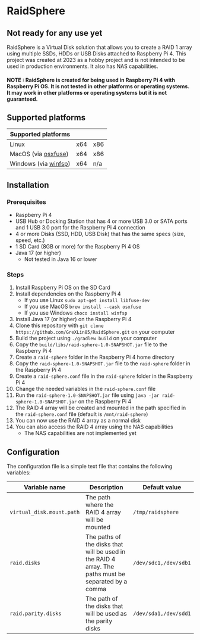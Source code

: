 # RaidSphere

## Not ready for any use yet

RaidSphere is a Virtual Disk solution that allows you to create a RAID 1 array using multiple
SSDs, HDDs or USB Disks attached to Raspberry Pi 4. This project was created at 2023 as a
hobby project and is not intended to be used in production environments. It also has NAS capabilities.

#### NOTE : RaidSphere is created for being used in Raspberry Pi 4 with Raspberry Pi OS. It is not tested in other platforms or operating systems. It may work in other platforms or operating systems but it is not guaranteed.

## Supported platforms

| Supported platforms                                            |     |     |
|----------------------------------------------------------------|-----|-----|
| Linux                                                          | x64 | x86 |
| MacOS (via [osxfuse](https://osxfuse.github.io/))              | x64 | x86 |
| Windows (via [winfsp](https://github.com/billziss-gh/winfsp/)) | x64 | n/a |

## Installation

### Prerequisites

- Raspberry Pi 4
- USB Hub or Docking Station that has 4 or more USB 3.0 or SATA ports and 1 USB 3.0 port for the Raspberry Pi 4
  connection
- 4 or more Disks (SSD, HDD, USB Disk) that has the same specs (size, speed, etc.)
- 1 SD Card (8GB or more) for the Raspberry Pi 4 OS
- Java 17 (or higher)
    - Not tested in Java 16 or lower

### Steps

1. Install Raspberry Pi OS on the SD Card
2. Install dependencies on the Raspberry Pi 4
    - If you use Linux `sudo apt-get install libfuse-dev`
    - If you use MacOS `brew install --cask osxfuse`
    - If you use Windows `choco install winfsp`
3. Install Java 17 (or higher) on the Raspberry Pi 4
4. Clone this repository with `git clone https://github.com/GreXLin85/RaidSphere.git` on your computer
5. Build the project using `./gradlew build` on your computer
6. Copy the `build/libs/raid-sphere-1.0-SNAPSHOT.jar` file to the Raspberry Pi 4
7. Create a `raid-sphere` folder in the Raspberry Pi 4 home directory
8. Copy the `raid-sphere-1.0-SNAPSHOT.jar` file to the `raid-sphere` folder in the Raspberry Pi 4
9. Create a `raid-sphere.conf` file in the `raid-sphere` folder in the Raspberry Pi 4
10. Change the needed variables in the `raid-sphere.conf` file
11. Run the `raid-sphere-1.0-SNAPSHOT.jar` file using `java -jar raid-sphere-1.0-SNAPSHOT.jar` on the Raspberry Pi 4
12. The RAID 4 array will be created and mounted in the path specified in the `raid-sphere.conf` file (default
    is `/mnt/raid-sphere`)
13. You can now use the RAID 4 array as a normal disk
14. You can also access the RAID 4 array using the NAS capabilities
    - The NAS capabilities are not implemented yet

## Configuration

The configuration file is a simple text file that contains the following variables:

| Variable name             | Description                                                                                          | Default value         |
|---------------------------|------------------------------------------------------------------------------------------------------|-----------------------|
| `virtual_disk.mount.path` | The path where the RAID 4 array will be mounted                                                      | `/tmp/raidsphere`     |
| `raid.disks`              | The paths of the disks that will be used in the RAID 4 array. The paths must be separated by a comma | `/dev/sdc1,/dev/sdb1` |
| `raid.parity.disks`       | The path of the disks that will be used as the parity disks                                          | `/dev/sda1,/dev/sdd1` |
